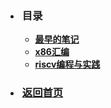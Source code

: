 <!-- 导航栏 -->

* <h3 style="padding-left: 3px">目录</h3>

    * [<b>最早的笔记</b>](/blog/study/老笔记/1_linux整理.md)
    * [<b>x86汇编</b>](/blog/study/x86汇编/1_8086CPU的设计.md)
    * [<b>riscv编程与实践</b>](/blog/study/riscv编程与实践/1_实验环境搭建.md)

*  <a href="/#/"><h3 style="padding-left: 3px">返回首页</h3></a>